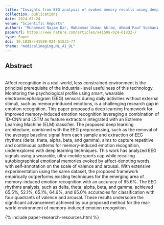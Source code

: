```yaml
---
title: "Insights from EEG analysis of evoked memory recalls using deep learning for emotion charting"
collection: publications
date: 2024-07-24
venue: "Scientific Reports"
authors: "Muhammad Najam Dar, Muhammad Usman Akram, Ahmad Rauf Subhani, Sajid Gul Khawaja, Constantino Carlos Reyes-Aldasoro,  Sarah Gul",
paperurl: https://www.nature.com/articles/s41598-024-61832-7
type: Paper
doi: 10.1038/s41598-024-61832-77
theme: "medicalimaging,ML_AI_DL"
---
```

<h2> Abstract </h2>   <br>  
Affect recognition in a real-world, less constrained environment is the principal prerequisite of the industrial-level usefulness of this technology. Monitoring the psychological profile using smart, wearable electroencephalogram (EEG) sensors during daily activities without external stimuli, such as memory-induced emotions, is a challenging research gap in emotion recognition. This paper proposed a deep learning framework for improved memory-induced emotion recognition leveraging a combination of 1D-CNN and LSTM as feature extractors integrated with an Extreme Learning Machine (ELM) classifier. The proposed deep learning architecture, combined with the EEG preprocessing, such as the removal of the average baseline signal from each sample and extraction of EEG rhythms (delta, theta, alpha, beta, and gamma), aims to capture repetitive and continuous patterns for memory-induced emotion recognition, underexplored with deep learning techniques. This work has analyzed EEG signals using a wearable, ultra-mobile sports cap while recalling autobiographical emotional memories evoked by affect-denoting words, with self-annotation on the scale of valence and arousal. With extensive experimentation using the same dataset, the proposed framework empirically outperforms existing techniques for the emerging area of memory-induced emotion recognition with an accuracy of 65.6%. The EEG rhythms analysis, such as delta, theta, alpha, beta, and gamma, achieved 65.5%, 52.1%, 65.1%, 64.6%, and 65.0% accuracies for classification with four quadrants of valence and arousal. These results underscore the significant advancement achieved by our proposed method for the real-world environment of memory-induced emotion recognition.

{% include paper-research-resources.html %}
